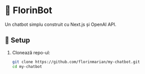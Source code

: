 # 💬 FlorinBot

Un chatbot simplu construit cu Next.js și OpenAI API.

## 🔧 Setup

1. Clonează repo-ul:
   ```bash
   git clone https://github.com/florinmarian/my-chatbot.git
   cd my-chatbot

